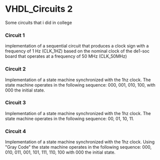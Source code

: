 # VHDL_Circuits 2
Some circuits that i did in college

### Circuit 1
implementation of a sequential circuit that produces a clock sign with a frequency of 1 Hz (CLK_1HZ) based on the nominal clock of the de1-soc board that operates at a frequency of 50 MHz (CLK_50MHz) 

### Circuit 2
Implementation of a state machine synchronized with the 1hz clock. The state machine operates in the following sequence: 000, 001, 010, 100, with 000 the initial state.

### Circuit 3
Implementation of a state machine synchronized with the 1hz clock. The state machine operates in the following sequence: 00, 01, 10, 11.

### Circuit 4
Implementation of a state machine synchronized with the 1hz clock. Using "Gray Code" the state machine operates in the following sequence: 000, 010, 011, 001, 101, 111, 110, 100 with 000 the initial state.
